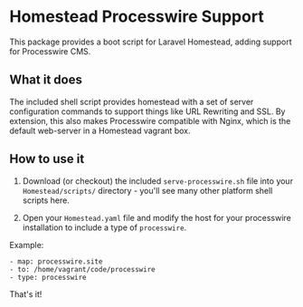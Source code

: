 # Homestead Processwire Support
This package provides a boot script for Laravel Homestead, adding support for Processwire CMS.

## What it does
The included shell script provides homestead with a set of server configuration commands to support things like URL Rewriting and SSL. By extension, this also makes Processwire compatible with Nginx, which is the default web-server in a Homestead vagrant box.

## How to use it
1. Download (or checkout) the included `serve-processwire.sh` file into your `Homestead/scripts/` directory - you'll see many other platform shell scripts here.

2. Open your `Homestead.yaml` file and modify the host for your processwire installation to include a type of `processwire`.

Example:

```
- map: processwire.site
- to: /home/vagrant/code/processwire
- type: processwire
```

That's it!

